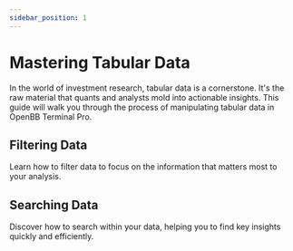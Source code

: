 ```yaml
---
sidebar_position: 1
---
```


# Mastering Tabular Data

In the world of investment research, tabular data is a cornerstone. It's the raw material that quants and analysts mold into actionable insights. This guide will walk you through the process of manipulating tabular data in OpenBB Terminal Pro.

## Filtering Data

Learn how to filter data to focus on the information that matters most to your analysis.

## Searching Data

Discover how to search within your data, helping you to find key insights quickly and efficiently.
